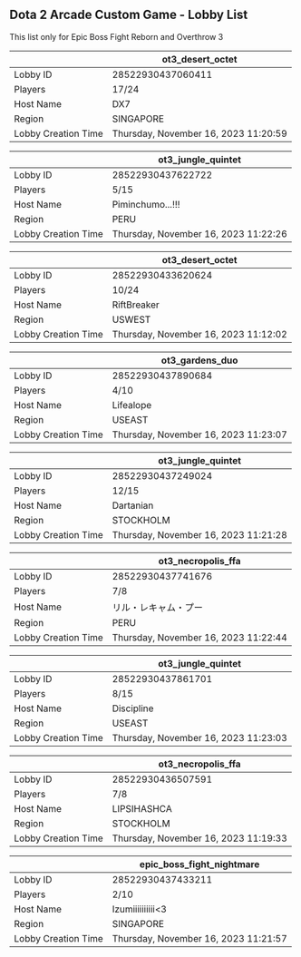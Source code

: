 ## Dota 2 Arcade Custom Game - Lobby List

This list only for Epic Boss Fight Reborn and Overthrow 3

|  | ot3_desert_octet |
| ------ | ------ |
| Lobby ID | 28522930437060411 |
| Players | 17/24 |
| Host Name | DX7 |
| Region | SINGAPORE |
| Lobby Creation Time | Thursday, November 16, 2023 11:20:59 |


|  | ot3_jungle_quintet |
| ------ | ------ |
| Lobby ID | 28522930437622722 |
| Players | 5/15 |
| Host Name | Piminchumo...!!! |
| Region | PERU |
| Lobby Creation Time | Thursday, November 16, 2023 11:22:26 |


|  | ot3_desert_octet |
| ------ | ------ |
| Lobby ID | 28522930433620624 |
| Players | 10/24 |
| Host Name | RiftBreaker |
| Region | USWEST |
| Lobby Creation Time | Thursday, November 16, 2023 11:12:02 |


|  | ot3_gardens_duo |
| ------ | ------ |
| Lobby ID | 28522930437890684 |
| Players | 4/10 |
| Host Name | Lifealope |
| Region | USEAST |
| Lobby Creation Time | Thursday, November 16, 2023 11:23:07 |


|  | ot3_jungle_quintet |
| ------ | ------ |
| Lobby ID | 28522930437249024 |
| Players | 12/15 |
| Host Name | Dartanian |
| Region | STOCKHOLM |
| Lobby Creation Time | Thursday, November 16, 2023 11:21:28 |


|  | ot3_necropolis_ffa |
| ------ | ------ |
| Lobby ID | 28522930437741676 |
| Players | 7/8 |
| Host Name | リル・レキャム・プー |
| Region | PERU |
| Lobby Creation Time | Thursday, November 16, 2023 11:22:44 |


|  | ot3_jungle_quintet |
| ------ | ------ |
| Lobby ID | 28522930437861701 |
| Players | 8/15 |
| Host Name | Discipline |
| Region | USEAST |
| Lobby Creation Time | Thursday, November 16, 2023 11:23:03 |


|  | ot3_necropolis_ffa |
| ------ | ------ |
| Lobby ID | 28522930436507591 |
| Players | 7/8 |
| Host Name | LIPSIHASHCA |
| Region | STOCKHOLM |
| Lobby Creation Time | Thursday, November 16, 2023 11:19:33 |


|  | epic_boss_fight_nightmare |
| ------ | ------ |
| Lobby ID | 28522930437433211 |
| Players | 2/10 |
| Host Name | Izumiiiiiiiiii<3 |
| Region | SINGAPORE |
| Lobby Creation Time | Thursday, November 16, 2023 11:21:57 |


